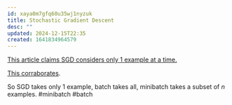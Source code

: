 ```yaml
---
id: xaya0m7gfq60u35wj1nyzuk
title: Stochastic Gradient Descent
desc: ""
updated: 2024-12-15T22:35
created: 1641834964579
---
```




[This article claims SGD considers only 1 example at a time.](https://towardsdatascience.com/batch-mini-batch-stochastic-gradient-descent-7a62ecba642a)


[This corraborates](https://optimization.cbe.cornell.edu/index.php?title=Stochastic_gradient_descent).

So SGD takes only 1 example, batch takes all, minibatch takes a subset of $n$ examples.
#minibatch #batch